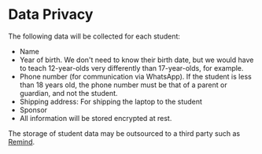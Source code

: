 # Data Privacy

The following data will be collected for each student:

- Name
- Year of birth. We don't need to know their birth date, but we would have to teach 12-year-olds very differently than 17-year-olds, for example. 
- Phone number (for communication via WhatsApp). If the student is less than 18 years old, the phone number must be that of a parent or guardian, and not the student.
- Shipping address: For shipping the laptop to the student
- Sponsor
- All information will be stored encrypted at rest. 

The storage of student data may be outsourced to a third party such as [Remind][].


[Remind]: https://www.remind.com
[me]: https://aijaz.net/about/
[ba]: https://business.gogoair.com/
[mypi]: https://mypi.org
[value]: /trainingYouth/value
[summary]: /trainingYouth/summary
[contingencies]: /trainingYouth/contingencies
[safety]: /trainingYouth/safety
[privacy]: /trainingYouth/privacyy
[scaling]: /trainingYouth/scaling
[value]: /trainingYouth/value
[curriculum]: /trainingYouth/curriculum
[syllabi]: /trainingYouth/syllabi
[partners]: /trainingYouth/partners
